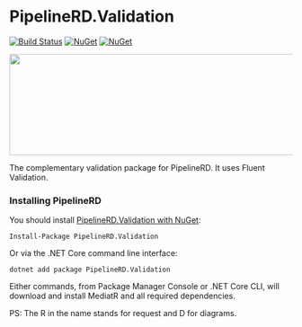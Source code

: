 # PipelineRD.Validation

[![Build Status](https://dev.azure.com/eduardosbcabral/PipelineRD/_apis/build/status/eduardosbcabral.pipelineRD-validation?branchName=main)](https://dev.azure.com/eduardosbcabral/PipelineRD/_build/latest?definitionId=3&branchName=main)
[![NuGet](https://img.shields.io/nuget/dt/PipelineRD.Validation.svg)](https://www.nuget.org/packages/PipelineRD.Validation) 
[![NuGet](https://img.shields.io/nuget/vpre/PipelineRD.Validation.svg)](https://www.nuget.org/packages/PipelineRD.Validation)

<p align="center">
   <img width="770" height="180" src="https://user-images.githubusercontent.com/29133996/134793179-127a843e-0eca-4c62-8e81-ec75f1ed7a81.png">
</p>

The complementary validation package for PipelineRD. It uses Fluent Validation.
### Installing PipelineRD

You should install [PipelineRD.Validation with NuGet](https://www.nuget.org/packages/PipelineRD.Validation):
 
    Install-Package PipelineRD.Validation
    
Or via the .NET Core command line interface:
    
    dotnet add package PipelineRD.Validation
    
Either commands, from Package Manager Console or .NET Core CLI, will download and install MediatR and all required dependencies.
    
PS: The R in the name stands for request and D for diagrams.
